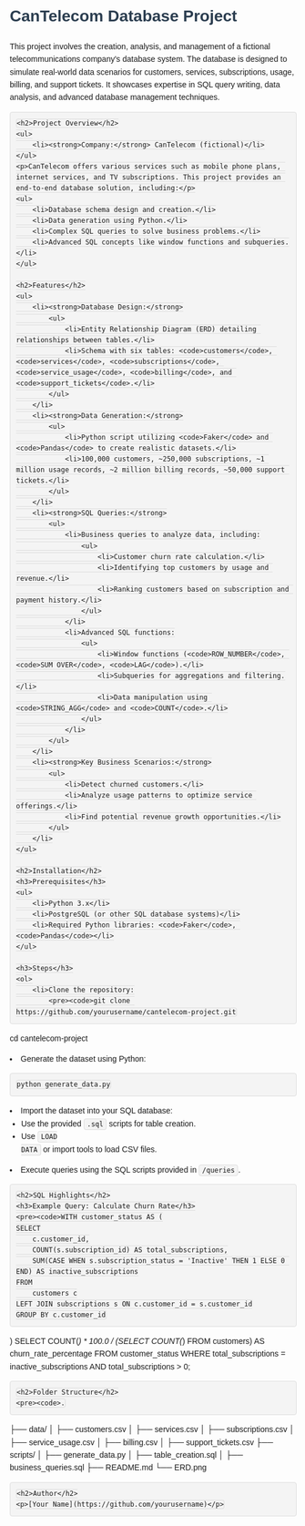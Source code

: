 <!DOCTYPE html>
<html lang="en">
<head>
    <meta charset="UTF-8">
    <meta name="viewport" content="width=device-width, initial-scale=1.0">
    <title>CanTelecom Database Project</title>
    <style>
        body {
            font-family: Arial, sans-serif;
            line-height: 1.6;
            margin: 20px;
        }
        h1, h2, h3 {
            color: #2c3e50;
        }
        code {
            background-color: #f4f4f4;
            border: 1px solid #ddd;
            padding: 2px 5px;
            border-radius: 4px;
            font-family: Consolas, monospace;
        }
        pre {
            background-color: #f4f4f4;
            padding: 10px;
            border: 1px solid #ddd;
            border-radius: 4px;
            overflow-x: auto;
        }
        a {
            color: #3498db;
            text-decoration: none;
        }
        a:hover {
            text-decoration: underline;
        }
        ul {
            padding-left: 20px;
        }
        table {
            border-collapse: collapse;
            width: 100%;
            margin: 20px 0;
        }
        table, th, td {
            border: 1px solid #ddd;
        }
        th, td {
            padding: 8px;
            text-align: left;
        }
    </style>
</head>
<body>
    <h1>CanTelecom Database Project</h1>
    <p>This project involves the creation, analysis, and management of a fictional telecommunications company's database system. The database is designed to simulate real-world data scenarios for customers, services, subscriptions, usage, billing, and support tickets. It showcases expertise in SQL query writing, data analysis, and advanced database management techniques.</p>

    <h2>Project Overview</h2>
    <ul>
        <li><strong>Company:</strong> CanTelecom (fictional)</li>
    </ul>
    <p>CanTelecom offers various services such as mobile phone plans, internet services, and TV subscriptions. This project provides an end-to-end database solution, including:</p>
    <ul>
        <li>Database schema design and creation.</li>
        <li>Data generation using Python.</li>
        <li>Complex SQL queries to solve business problems.</li>
        <li>Advanced SQL concepts like window functions and subqueries.</li>
    </ul>

    <h2>Features</h2>
    <ul>
        <li><strong>Database Design:</strong>
            <ul>
                <li>Entity Relationship Diagram (ERD) detailing relationships between tables.</li>
                <li>Schema with six tables: <code>customers</code>, <code>services</code>, <code>subscriptions</code>, <code>service_usage</code>, <code>billing</code>, and <code>support_tickets</code>.</li>
            </ul>
        </li>
        <li><strong>Data Generation:</strong>
            <ul>
                <li>Python script utilizing <code>Faker</code> and <code>Pandas</code> to create realistic datasets.</li>
                <li>100,000 customers, ~250,000 subscriptions, ~1 million usage records, ~2 million billing records, ~50,000 support tickets.</li>
            </ul>
        </li>
        <li><strong>SQL Queries:</strong>
            <ul>
                <li>Business queries to analyze data, including:
                    <ul>
                        <li>Customer churn rate calculation.</li>
                        <li>Identifying top customers by usage and revenue.</li>
                        <li>Ranking customers based on subscription and payment history.</li>
                    </ul>
                </li>
                <li>Advanced SQL functions:
                    <ul>
                        <li>Window functions (<code>ROW_NUMBER</code>, <code>SUM OVER</code>, <code>LAG</code>).</li>
                        <li>Subqueries for aggregations and filtering.</li>
                        <li>Data manipulation using <code>STRING_AGG</code> and <code>COUNT</code>.</li>
                    </ul>
                </li>
            </ul>
        </li>
        <li><strong>Key Business Scenarios:</strong>
            <ul>
                <li>Detect churned customers.</li>
                <li>Analyze usage patterns to optimize service offerings.</li>
                <li>Find potential revenue growth opportunities.</li>
            </ul>
        </li>
    </ul>

    <h2>Installation</h2>
    <h3>Prerequisites</h3>
    <ul>
        <li>Python 3.x</li>
        <li>PostgreSQL (or other SQL database systems)</li>
        <li>Required Python libraries: <code>Faker</code>, <code>Pandas</code></li>
    </ul>

    <h3>Steps</h3>
    <ol>
        <li>Clone the repository:
            <pre><code>git clone https://github.com/yourusername/cantelecom-project.git
cd cantelecom-project</code></pre>
        </li>
        <li>Generate the dataset using Python:
            <pre><code>python generate_data.py</code></pre>
        </li>
        <li>Import the dataset into your SQL database:
            <ul>
                <li>Use the provided <code>.sql</code> scripts for table creation.</li>
                <li>Use <code>LOAD DATA</code> or import tools to load CSV files.</li>
            </ul>
        </li>
        <li>Execute queries using the SQL scripts provided in <code>/queries</code>.</li>
    </ol>

    <h2>SQL Highlights</h2>
    <h3>Example Query: Calculate Churn Rate</h3>
    <pre><code>WITH customer_status AS (
    SELECT
        c.customer_id,
        COUNT(s.subscription_id) AS total_subscriptions,
        SUM(CASE WHEN s.subscription_status = 'Inactive' THEN 1 ELSE 0 END) AS inactive_subscriptions
    FROM
        customers c
    LEFT JOIN subscriptions s ON c.customer_id = s.customer_id
    GROUP BY c.customer_id
)
SELECT
    COUNT(*) * 100.0 / (SELECT COUNT(*) FROM customers) AS churn_rate_percentage
FROM customer_status
WHERE total_subscriptions = inactive_subscriptions AND total_subscriptions > 0;</code></pre>

    <h2>Folder Structure</h2>
    <pre><code>.
├── data/
│   ├── customers.csv
│   ├── services.csv
│   ├── subscriptions.csv
│   ├── service_usage.csv
│   ├── billing.csv
│   ├── support_tickets.csv
├── scripts/
│   ├── generate_data.py
│   ├── table_creation.sql
│   ├── business_queries.sql
├── README.md
└── ERD.png
    </code></pre>

    <h2>Author</h2>
    <p>[Your Name](https://github.com/yourusername)</p>
</body>
</html>
